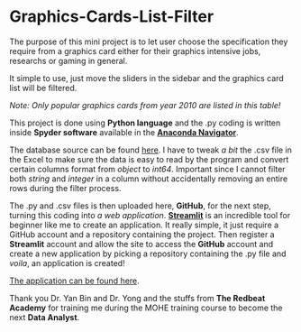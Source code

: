# Graphics-Cards-List-Filter

The purpose of this mini project is to let user choose the specification they
require from a graphics card either for their graphics intensive jobs, researchs
or gaming in general.

It simple to use, just move the sliders in the sidebar and the graphics card list
will be filtered.

*Note: Only popular graphics cards from year 2010 are listed in this table!*

This project is done using **Python language** and the .py coding is written inside
**Spyder software** available in the [**Anaconda Navigator**](https://www.anaconda.com/).

The database source can be found [here](https://www.techpowerup.com/gpu-specs/). I have to tweak *a bit*
the .csv file in the Excel to make sure the data is easy to read by the program and convert certain columns format
from *object* to *int64*. Important since I cannot filter both *string* and *integer* in a column without accidentally 
removing an entire rows during the filter process.

The .py and .csv files is then uploaded here, **GitHub**, for the next step, turning this coding into *a web application*. 
[**Streamlit**](https://streamlit.io/) is an incredible tool for beginner like me to create an application. It
really simple, it just require a GitHub account and a repository containing the project. Then register a **Streamlit** account
and allow the site to access the **GitHub** account and create a new application by picking a repository containing the .py file and
*voila*, an application is created!

[The application can be found here](https://share.streamlit.io/senpai2198/graphics-cards-finder/main/Nvidia_Graphics_Cards_Finder.py).

Thank you Dr. Yan Bin and Dr. Yong and the stuffs from **The Redbeat Academy** for training me during the MOHE training course to become
the next **Data Analyst**.
